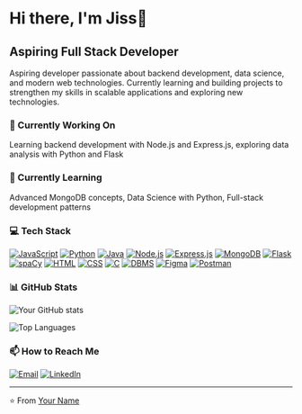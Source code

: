 # Hi there, I'm Jiss👋

## Aspiring Full Stack Developer

Aspiring developer passionate about backend development, data science, and modern web technologies. Currently learning and building projects to strengthen my skills in scalable applications and exploring new technologies.

### 🔭 Currently Working On
Learning backend development with Node.js and Express.js, exploring data analysis with Python and Flask

### 🌱 Currently Learning
Advanced MongoDB concepts, Data Science with Python, Full-stack development patterns

### 💻 Tech Stack
[![JavaScript](https://img.shields.io/badge/-JavaScript-F7DF1E?style=flat-square&logo=javascript&logoColor=white)](https://developer.mozilla.org/en-US/docs/Web/JavaScript)
[![Python](https://img.shields.io/badge/-Python-3776AB?style=flat-square&logo=python&logoColor=white)](https://www.python.org)
[![Java](https://img.shields.io/badge/-Java-007396?style=flat-square&logo=java&logoColor=white)](https://www.oracle.com/java)
[![Node.js](https://img.shields.io/badge/-Node.js-339933?style=flat-square&logo=nodejs&logoColor=white)](https://nodejs.org)
[![Express.js](https://img.shields.io/badge/-Express.js-000000?style=flat-square&logo=expressjs&logoColor=white)](https://expressjs.com)
[![MongoDB](https://img.shields.io/badge/-MongoDB-47A248?style=flat-square&logo=mongodb&logoColor=white)](https://www.mongodb.com)
[![Flask](https://img.shields.io/badge/-Flask-000000?style=flat-square&logo=flask&logoColor=white)](https://flask.palletsprojects.com)
[![spaCy](https://img.shields.io/badge/-spaCy-09A3D5?style=flat-square&logo=spacy&logoColor=white)](https://spacy.io)
[![HTML](https://img.shields.io/badge/-HTML-E34F26?style=flat-square&logo=html&logoColor=white)](https://developer.mozilla.org/en-US/docs/Web/HTML)
[![CSS](https://img.shields.io/badge/-CSS-1572B6?style=flat-square&logo=css&logoColor=white)](https://developer.mozilla.org/en-US/docs/Web/CSS)
[![C](https://img.shields.io/badge/-C-A8B9CC?style=flat-square&logo=c&logoColor=white)](https://en.cppreference.com)
[![DBMS](https://img.shields.io/badge/-DBMS-336791?style=flat-square&logo=dbms&logoColor=white)](https://en.wikipedia.org/wiki/Database)
[![Figma](https://img.shields.io/badge/-Figma-F24E1E?style=flat-square&logo=figma&logoColor=white)](https://www.figma.com)
[![Postman](https://img.shields.io/badge/-Postman-FF6C37?style=flat-square&logo=postman&logoColor=white)](https://www.postman.com)

### 📊 GitHub Stats
![Your GitHub stats](https://github-readme-stats.vercel.app/api?username=jiss05&show_icons=true&theme=radical)

![Top Languages](https://github-readme-stats.vercel.app/api/top-langs/?username=jiss05&layout=compact&theme=radical)


### 📫 How to Reach Me
[![Email](https://img.shields.io/badge/Email-D14836?style=flat-square&logo=gmail&logoColor=white)](mailto:jisskthomas456@gmail.com)
[![LinkedIn](https://img.shields.io/badge/LinkedIn-0077B5?style=flat-square&logo=linkedin&logoColor=white)](https://linkedin.com/in/jisskthomas)


---
⭐️ From [Your Name](https://github.com/jiss05)
